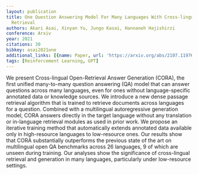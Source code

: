 ```yaml
---
layout: publication
title: One Question Answering Model For Many Languages With Cross-lingual Dense Passage
  Retrieval
authors: Akari Asai, Xinyan Yu, Jungo Kasai, Hannaneh Hajishirzi
conference: Arxiv
year: 2021
citations: 30
bibkey: asai2021one
additional_links: [{name: Paper, url: 'https://arxiv.org/abs/2107.11976'}]
tags: [Reinforcement Learning, GPT]
---
```

We present Cross-lingual Open-Retrieval Answer Generation (CORA), the first
unified many-to-many question answering (QA) model that can answer questions
across many languages, even for ones without language-specific annotated data
or knowledge sources. We introduce a new dense passage retrieval algorithm that
is trained to retrieve documents across languages for a question. Combined with
a multilingual autoregressive generation model, CORA answers directly in the
target language without any translation or in-language retrieval modules as
used in prior work. We propose an iterative training method that automatically
extends annotated data available only in high-resource languages to
low-resource ones. Our results show that CORA substantially outperforms the
previous state of the art on multilingual open QA benchmarks across 26
languages, 9 of which are unseen during training. Our analyses show the
significance of cross-lingual retrieval and generation in many languages,
particularly under low-resource settings.